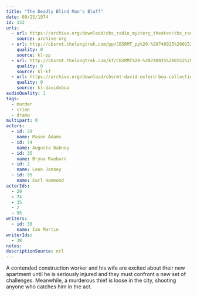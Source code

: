 ```yaml
---
title: "The Deadly Blind Man's Bluff"
date: 09/25/1974
id: 152
urls: 
  - url: https://archive.org/download/cbs_radio_mystery_theater/cbs_radio_mystery_theater-0151-0200.zip/cbs_radio_mystery_theater-0151-0200%2Fcbsrmt_0152_the_deadly_blind_mans_bluff.mp3
    source: archive-org
  - url: http://cbsrmt.thelongtrek.com/pp/CBSRMT_pp%20-%20740925%200152%20The%20Deadly%20Blind%20Man%27s%20Bluff.mp3
    quality: 0
    source: kl-pp
  - url: http://cbsrmt.thelongtrek.com/kf/CBSRMT%20-%20740925%200152%20The%20Deadly%20Blind%20Man%27s%20Bluff_kf.mp3
    quality: 0
    source: kl-kf
  - url: https://archive.org/download/cbsrmt-david-oxford-boa-collection/CBSRMT-740925-0152-The-Deadly-Blind-Man's-Bluff-(64-44)_kf-{BoA}.mp3
    quality: 0
    source: kl-davidoboa
audioQuality: 1
tags: 
  - murder
  - crime
  - drama
multipart: 0
actors:  
  - id: 29
    name: Mason Adams  
  - id: 74
    name: Augusta Dabney  
  - id: 35
    name: Bryna Raeburn  
  - id: 2
    name: Leon Janney  
  - id: 95
    name: Earl Hammond
actorIds:  
  - 29  
  - 74  
  - 35  
  - 2  
  - 95
writers:  
  - id: 38
    name: Ian Martin
writerIds:  
  - 38
notes: 
descriptionSource: nrl
---
```

A contended construction worker  and his wife are excited about their new apartment until he is seriously injured and they must confront a new set of challenges. Meanwhile, a murderous thief is loose in the city, shooting anyone who catches him in the act.